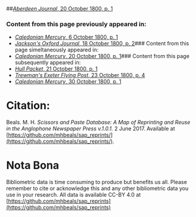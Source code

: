 ##[*Aberdeen Journal*, 20 October 1800, p. 1](https://mhbeals.github.io/sap_html/Aberdeen-Journal/Aberdeen-Journal-20-October-1800-p-1)

### Content from this page previously appeared in:
+ [*Caledonian Mercury*, 6 October 1800, p. 1](https://mhbeals.github.io/sap_html/Caledonian-Mercury/Caledonian-Mercury-6-October-1800-p-1)
+ [*Jackson's Oxford Journal*, 18 October 1800, p. 2](https://mhbeals.github.io/sap_html/Jackson's-Oxford-Journal/Jackson's-Oxford-Journal-18-October-1800-p-2)### Content from this page simeltaneously appeared in:
+ [*Caledonian Mercury*, 20 October 1800, p. 1](https://mhbeals.github.io/sap_html/Caledonian-Mercury/Caledonian-Mercury-20-October-1800-p-1)### Content from this page subsequently appeared in:
+ [*Hull Packet*, 21 October 1800, p. 1](https://mhbeals.github.io/sap_html/Hull-Packet/Hull-Packet-21-October-1800-p-1)
+ [*Trewman's Exeter Flying Post*, 23 October 1800, p. 4](https://mhbeals.github.io/sap_html/Trewman's-Exeter-Flying-Post/Trewman's-Exeter-Flying-Post-23-October-1800-p-4)
+ [*Caledonian Mercury*, 30 October 1800, p. 1](https://mhbeals.github.io/sap_html/Caledonian-Mercury/Caledonian-Mercury-30-October-1800-p-1)
                    
# Citation: 

Beals. M. H. *Scissors and Paste Database: A Map of Reprinting and Reuse in the Anglophone Newspaper Press v.1.0.1.* 2 June 2017. Available at [https://github.com/mhbeals/sap_reprints/](https://github.com/mhbeals/sap_reprints/). 
                    
# Nota Bona

Bibliometric data is time consuming to produce but benefits us all. Please remember to cite or acknowledge this and any other bibliometric data you use in your research. All data is available CC-BY 4.0 at [https://github.com/mhbeals/sap_reprints](https://github.com/mhbeals/sap_reprints)